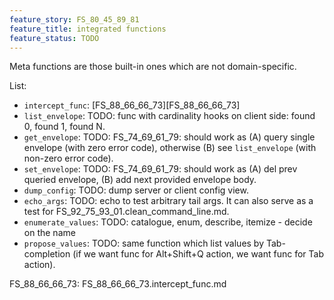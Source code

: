 ```yaml
---
feature_story: FS_80_45_89_81
feature_title: integrated functions
feature_status: TODO
---
```


Meta functions are those built-in ones which are not domain-specific.

List:
*   `intercept_func`: [FS_88_66_66_73][FS_88_66_66_73]
*   `list_envelope`: TODO: func with cardinality hooks on client side: found 0, found 1, found N.
*   `get_envelope`: TODO: FS_74_69_61_79: should work as (A) query single envelope (with zero error code), otherwise (B) see `list_envelope` (with non-zero error code).
*   `set_envelope`: TODO: FS_74_69_61_79: should work as (A) del prev queried envelope, (B) add next provided envelope body.
*   `dump_config`: TODO: dump server or client config view.
*   `echo_args`: TODO: echo to test arbitrary tail args. It can also serve as a test for FS_92_75_93_01.clean_command_line.md.
*   `enumerate_values`: TODO: catalogue, enum, describe, itemize - decide on the name
*   `propose_values`: TODO: same function which list values by Tab-completion (if we want func for Alt+Shift+Q action, we want func for Tab action).


FS_88_66_66_73: FS_88_66_66_73.intercept_func.md
